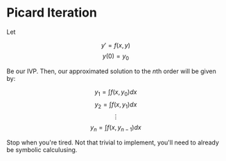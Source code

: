# Picard Iteration 

Let 

$$y' = f(x,y)$$
$$y(0) = y_0$$

Be our IVP. Then, our approximated solution to the $n$th order will be given by:

$$y_1 = \int f(x,y_0) dx$$
$$y_2 = \int f(x,y_1)dx$$
$$\vdots$$
$$y_n = \int f(x,y_{n-1})dx$$

Stop when you're tired. Not that trivial to implement, you'll need to already be symbolic calculusing.